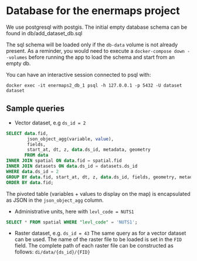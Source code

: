 # Database for the enermaps project

We use postgresql with postgis. The initial empty database schema can be found in db/add_dataset_db.sql

The sql schema will be loaded only if the `db-data` volume is not already present.
As a reminder, you would need to execute a `docker-compose down --volumes` before running the app to load the schema and start from an empty db.

You can have an interactive session connected to psql with:

```
docker exec -it enermaps2_db_1 psql -h 127.0.0.1 -p 5432 -U dataset dataset
```

## Sample queries

- Vector dataset, e.g `ds_id = 2`

```sql
SELECT data.fid,
		json_object_agg(variable, value),
		fields,
		start_at, dt, z, data.ds_id, metadata, geometry
       FROM data
INNER JOIN spatial ON data.fid = spatial.fid
INNER JOIN datasets ON data.ds_id = datasets.ds_id
WHERE data.ds_id = 2
GROUP BY data.fid, start_at, dt, z, data.ds_id, fields, geometry, metadata
ORDER BY data.fid;
```

The pivoted table (variables + values to display on the map) is encapsulated as JSON in the `json_object_agg` column.


- Administrative units, here with `levl_code = NUTS1`

```sql
SELECT * FROM spatial WHERE "levl_code" = 'NUTS1';
```

- Raster dataset, e.g. `ds_id = 43`
The same query as for a vector dataset can be used. The name of the raster file to be loaded is set in the `FID` field. The complete path of each raster file can be constructed as follows:
`di/data/{ds_id}/{FID}`